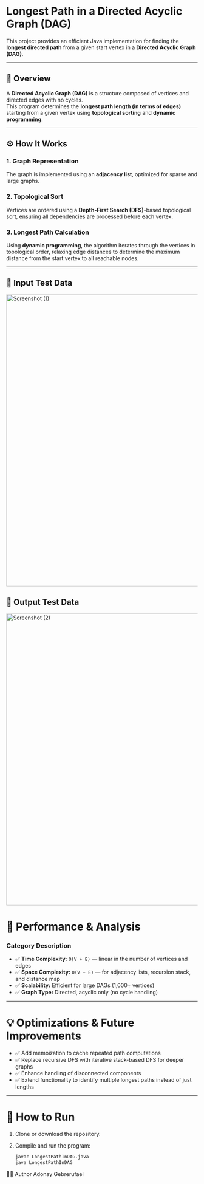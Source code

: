 # **Longest Path in a Directed Acyclic Graph (DAG)**

This project provides an efficient Java implementation for finding the **longest directed path** from a given start vertex in a **Directed Acyclic Graph (DAG)**.

---

## 🧠 **Overview**

A **Directed Acyclic Graph (DAG)** is a structure composed of vertices and directed edges with no cycles.  
This program determines the **longest path length (in terms of edges)** starting from a given vertex using **topological sorting** and **dynamic programming**.

---

## ⚙️ **How It Works**

### **1. Graph Representation**
The graph is implemented using an **adjacency list**, optimized for sparse and large graphs.

### **2. Topological Sort**
Vertices are ordered using a **Depth-First Search (DFS)**-based topological sort, ensuring all dependencies are processed before each vertex.

### **3. Longest Path Calculation**
Using **dynamic programming**, the algorithm iterates through the vertices in topological order, relaxing edge distances to determine the maximum distance from the start vertex to all reachable nodes.

---

## 🧪 **Input Test Data**
<img width="1360" height="768" alt="Screenshot (1)" src="https://github.com/user-attachments/assets/29536344-1de4-45ca-a9be-0b6cb5348220" />


## 🧪 **Output Test Data**
<img width="1360" height="768" alt="Screenshot (2)" src="https://github.com/user-attachments/assets/8b27d160-a494-4903-aba5-ac0359beeaf9" />


# 🧠 Performance & Analysis

### **Category Description**

- ✅ **Time Complexity:** `O(V + E)` — linear in the number of vertices and edges  
- ✅ **Space Complexity:** `O(V + E)` — for adjacency lists, recursion stack, and distance map  
- ✅ **Scalability:** Efficient for large DAGs (1,000+ vertices)  
- ✅ **Graph Type:** Directed, acyclic only (no cycle handling)

---

# 💡 Optimizations & Future Improvements

- ✅ Add memoization to cache repeated path computations  
- ✅ Replace recursive DFS with iterative stack-based DFS for deeper graphs  
- ✅ Enhance handling of disconnected components  
- ✅ Extend functionality to identify multiple longest paths instead of just lengths  

---

# 🧩 How to Run

1. Clone or download the repository.  
2. Compile and run the program:

   ```bash
   javac LongestPathInDAG.java
   java LongestPathInDAG

🧍‍♂️ Author
Adonay Gebrerufael
